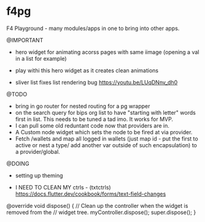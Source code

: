 # f4pg
 F4 Playground - many modules/apps in one to bring into other apps.

 @IMPORTANT
 - hero widget for animating acorss pages with same iimage (opening a val in a list for example)
 - play withi this hero widget as it creates clean animations

 - sliver list fixes list rendering bug https://youtu.be/LUqDNnv_dh0

 @TODO
 - bring in go router for nested routing for a pg wrapper
 - on the search query for bips org list to have "starting with letter" words first in list. This needs to be tuned a tad imo. It works for MVP.
 - I can pull some old reduntant code now that providers are in.
 - A Custom node widget which sets the node to be fired at via provider.
 - Fetch /wallets and map all logged in wallets (just map id - put the first to active or nest a type/ add another var outside of such encapsulation) to a provider/global.

 @DOING
 - setting up theming


 - I NEED TO CLEAN MY ctrls - (txtctrls) https://docs.flutter.dev/cookbook/forms/text-field-changes

 @override
  void dispose() {
    // Clean up the controller when the widget is removed from the
    // widget tree.
    myController.dispose();
    super.dispose();
  }
